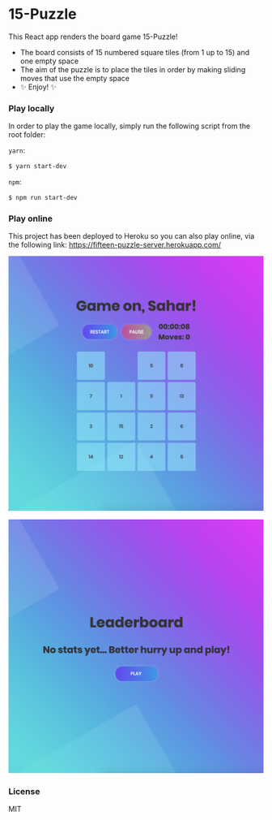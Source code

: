 # 15-Puzzle

This React app renders the board game 15-Puzzle!

- The board consists of 15 numbered square tiles (from 1 up to 15) and one empty space
- The aim of the puzzle is to place the tiles in order by making sliding moves that use the empty space
- ✨ Enjoy! ✨

### Play locally

In order to play the game locally, simply run the following script from the root folder:

`yarn`:

```sh
$ yarn start-dev
```
`npm`:
```sh
$ npm run start-dev
```

### Play online

This project has been deployed to Heroku so you can also play online, via the following link:
https://fifteen-puzzle-server.herokuapp.com/

![Image of 15-Puzzle game mode](https://raw.githubusercontent.com/SaharAvr/15-Puzzle/assets/game.png)

![Image of 15-Puzzle game mode](https://raw.githubusercontent.com/SaharAvr/15-Puzzle/assets/leaderboard.png)

### License

MIT
